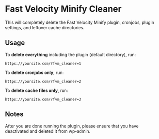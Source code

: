 # Fast Velocity Minify Cleaner
This will completely delete the Fast Velocity Minify plugin, cronjobs, plugin settings, and leftover cache directories.

## Usage

To **delete everything** including the plugin (default directory), run:
```
https://yoursite.com/?fvm_cleaner=1
```

To **delete cronjobs only**, run:
```
https://yoursite.com/?fvm_cleaner=2
```

To **delete cache files only**, run:
```
https://yoursite.com/?fvm_cleaner=3
```

## Notes

After you are done running the plugin, please ensure that you have deactivated and deleted it from wp-admin.
